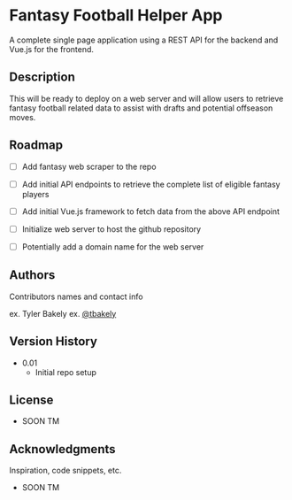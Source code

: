 # Fantasy Football Helper App

A complete single page application using a REST API for the backend and Vue.js for the frontend.

## Description
This will be ready to deploy on a web server and will allow users to retrieve fantasy football related data to 
assist with drafts and potential offseason moves.

<!-- ROADMAP -->
## Roadmap

- [ ] Add fantasy web scraper to the repo
- [ ] Add initial API endpoints to retrieve the complete list of eligible fantasy players
- [ ] Add initial Vue.js framework to fetch data from the above API endpoint
- [ ] Initialize web server to host the github repository
- [ ] Potentially add a domain name for the web server


## Authors

Contributors names and contact info

ex. Tyler Bakely
ex. [@tbakely](https://twitter.com/tbakely)

## Version History

* 0.01
    * Initial repo setup

## License

* SOON TM

## Acknowledgments

Inspiration, code snippets, etc.
* SOON TM
